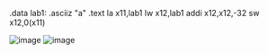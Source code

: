 .data
lab1: .asciiz "a"
.text
la x11,lab1
lw x12,lab1
addi x12,x12,-32
sw x12,0(x11)

![image](https://user-images.githubusercontent.com/62541263/110232647-f9c6ef80-7f44-11eb-82b9-38c5f1de03a3.png)
![image](https://user-images.githubusercontent.com/62541263/110232656-02b7c100-7f45-11eb-95a6-3d80d4e29fa5.png)
